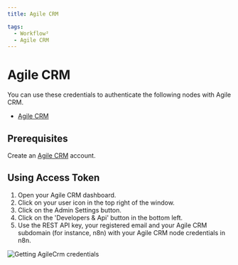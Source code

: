 ```yaml
---
title: Agile CRM

tags:
  - Workflow²
  - Agile CRM
---
```


# Agile CRM

You can use these credentials to authenticate the following nodes with Agile CRM.
- [Agile CRM](/workflow/integrations/nodes/n8n-nodes-base.agileCrm/)


## Prerequisites

Create an [Agile CRM](https://www.agilecrm.com/) account.

## Using Access Token

1. Open your Agile CRM dashboard.
2. Click on your user icon in the top right of the window.
3. Click on the Admin Settings button.
4. Click on the 'Developers & Api' button in the bottom left.
5. Use the REST API key, your registered email and your Agile CRM subdomain (for instance, n8n) with your Agile CRM node credentials in n8n.


![Getting AgileCrm credentials](/_images/integrations/credentials/agilecrm/using-access-token.gif)

